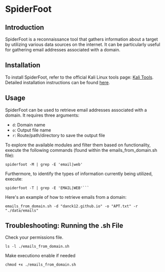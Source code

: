 # SpiderFoot

## Introduction

SpiderFoot is a reconnaissance tool that gathers information about a target by utilizing various data sources on the internet. It can be particularly useful for gathering email addresses associated with a domain.

## Installation

To install SpiderFoot, refer to the official Kali Linux tools page: [Kali Tools](https://www.kali.org/tools/). Detailed installation instructions can be found [here](https://www.kali.org/tools/spiderfoot/).

## Usage

SpiderFoot can be used to retrieve email addresses associated with a domain. It requires three arguments:
- `d`: Domain name
- `o`: Output file name
- `r`: Route/path/directory to save the output file

To explore the available modules and filter them based on functionality, execute the following commands (found within the emails_from_domain.sh file):
```
spiderfoot -M | grep -E 'email|web'
```
Furthermore, to identify the types of information currently being utilized, execute:
```
spiderfoot -T | grep -E 'EMAIL|WEB'```
```
Here's an example of how to retrieve emails from a domain:
```
emails_from_domain.sh -d "danck12.github.io" -o "APT.txt" -r "./data/emails"
```

## Troubleshooting: Running the .sh File

Check your permissions file.
```
ls -l ./emails_from_domain.sh
```

Make executiono enable if needed 
```
chmod +x ./emails_from_domain.sh
```